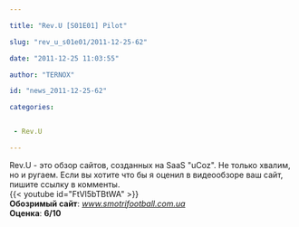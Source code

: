 ```yaml
---

title: "Rev.U [S01E01] Pilot"

slug: "rev_u_s01e01/2011-12-25-62"

date: "2011-12-25 11:03:55"

author: "TERNOX"

id: "news_2011-12-25-62"

categories:


 - Rev.U

---
```


Rev.U - это обзор сайтов, созданных на SaaS "uCoz". Не только хвалим, но и ругаем. Если вы хотите что бы я оценил в видеообзоре ваш сайт, пишите ссылку в комменты.  
{{< youtube id="FtVl5bTBtWA" >}}  
**Обозримый сайт**: _www.smotrifootball.com.ua_  
**Оценка**: **6/10**